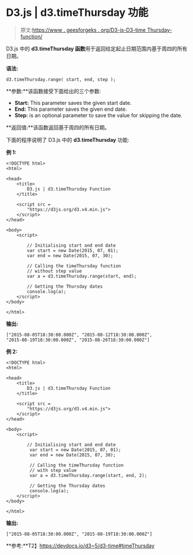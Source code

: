 # D3.js | d3.timeThursday 功能

> 原文:[https://www . geesforgeks . org/D3-js-D3-time Thursday-function/](https://www.geeksforgeeks.org/d3-js-d3-timethursday-function/)

D3.js 中的 **d3.timeThursday 函数**用于返回给定起止日期范围内基于周四的所有日期。

**语法:**

```
d3.timeThursday.range( start, end, step );
```

**参数:**该函数接受下面给出的三个参数:

*   **Start:** This parameter saves the given start date.
*   **End:** This parameter saves the given end date.
*   **Step:** is an optional parameter to save the value for skipping the date.

**返回值:**该函数返回基于周四的所有日期。

下面的程序说明了 D3.js 中的 **d3.timeThursday** 功能:

**例 1:**

```
<!DOCTYPE html>
<html>

<head>
    <title>
        D3.js | d3.timeThursday Function
    </title>

    <script src = 
        "https://d3js.org/d3.v4.min.js">
    </script>
</head>

<body>
    <script>

        // Initialising start and end date
        var start = new Date(2015, 07, 01);
        var end = new Date(2015, 07, 30);

        // Calling the timeThursday function
        // without step value
        var a = d3.timeThursday.range(start, end);

        // Getting the Thursday dates
        console.log(a);
    </script>
</body>

</html>
```

**输出:**

```
["2015-08-05T18:30:00.000Z", "2015-08-12T18:30:00.000Z", 
"2015-08-19T18:30:00.000Z", "2015-08-26T18:30:00.000Z"]

```

**例 2:**

```
<!DOCTYPE html>
<html>

<head>
    <title>
        D3.js | d3.timeThursday Function
    </title>

    <script src = 
        "https://d3js.org/d3.v4.min.js">
    </script>
</head>

<body>
    <script>

        // Initialising start and end date
         var start = new Date(2015, 07, 01);
         var end = new Date(2015, 07, 30);

         // Calling the timeThursday function
         // with step value
         var a = d3.timeThursday.range(start, end, 2);

         // Getting the Thursday dates
         console.log(a);
    </script>
</body>

</html>
```

**输出:**

```
["2015-08-05T18:30:00.000Z", "2015-08-19T18:30:00.000Z"]

```

**参考:**T2】https://devdocs.io/d3~5/d3-time#timeThursday